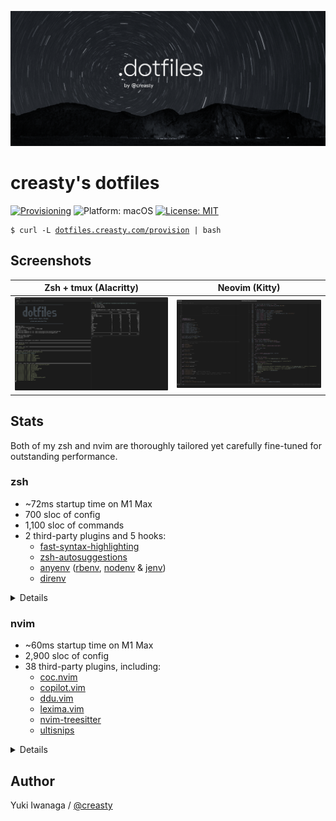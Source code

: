 ![creasty's dotfiles](./docs/images/cover.png)

creasty's dotfiles
==================

[ci]: https://github.com/creasty/dotfiles/actions/workflows/provisioning.yml
[ci-badge]: https://github.com/creasty/dotfiles/actions/workflows/provisioning.yml/badge.svg
[platform-badge]: https://img.shields.io/badge/Platform-macOS-lightgrey
[license]: ./LICENSE.txt
[license-badge]: https://img.shields.io/badge/License-MIT-yellow.svg

[![Provisioning][ci-badge]][ci] ![Platform: macOS][platform-badge] [![License: MIT][license-badge]][license]

<pre><code>$ curl -L <a href="https://dotfiles.creasty.com/provision">dotfiles.creasty.com/provision</a> | bash</code></pre>

Screenshots
-----------

| Zsh + tmux (Alacritty) | Neovim (Kitty) |
|---|---|
| ![](./docs/images/screenshots/tmux.png) | ![](./docs/images/screenshots/neovim.png) |

Stats
-----

Both of my zsh and nvim are thoroughly tailored yet carefully fine-tuned for outstanding performance.

### zsh

- ~72ms startup time on M1 Max
- 700 sloc of config
- 1,100 sloc of commands
- 2 third-party plugins and 5 hooks:
  - [fast-syntax-highlighting](https://github.com/zdharma-continuum/fast-syntax-highlighting)
  - [zsh-autosuggestions](https://github.com/zsh-users/zsh-autosuggestions)
  - [anyenv](https://github.com/anyenv/anyenv) ([rbenv](https://github.com/rbenv/rbenv), [nodenv](https://github.com/nodenv/nodenv) & [jenv](https://github.com/jenv/jenv))
  - [direnv](https://github.com/direnv/direnv)

<details>

```sh-session
$ hyperfine --warmup 3 --prepare 'sleep 0.1' 'zsh -i -c exit'
$ cloc --exclude-dir=plugins,bash --lang-no-ext=zsh shell
$ cloc bin
$ ls shell/zsh/plugins | wc -l
```

Profiling:

```sh-session
$ ZSH_PROF_ENABLED=1 zsh -i -c exit
```

</details>

### nvim

- ~60ms startup time on M1 Max
- 2,900 sloc of config
- 38 third-party plugins, including:
  - [coc.nvim](https://github.com/neoclide/coc.nvim)
  - [copilot.vim](https://github.com/github/copilot.vim)
  - [ddu.vim](https://github.com/Shougo/ddu.vim)
  - [lexima.vim](https://github.com/cohama/lexima.vim)
  - [nvim-treesitter](https://github.com/nvim-treesitter/nvim-treesitter)
  - [ultisnips](https://github.com/SirVer/ultisnips)

<details>

```sh-session
$ hyperfine --warmup 3 --prepare 'sleep 0.1' 'nvim --headless -c quit'
$ cloc --exclude-dir=dein,template nvim
$ rg --no-heading '^\[\[plugins' nvim/dein/*.toml | wc -l
```

Profiling:

```sh-session
$ nvim --headless --startuptime /dev/stdout -c quit
```

</details>

Author
------

Yuki Iwanaga / [@creasty](https://github.com/creasty)
